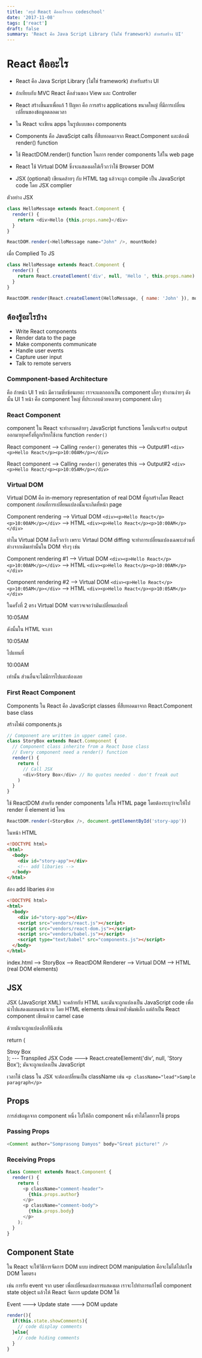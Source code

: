 ```yaml
---
title: 'สรุป React คืออะไรจาก codeschool'
date: '2017-11-08'
tags: ['react']
draft: false
summary: 'React คือ Java Script Library (ไม่ใช่ framework) สำหรับสร้าง UI'
---
```


# React คืออะไร

- React คือ Java Script Library (ไม่ใช่ framework) สำหรับสร้าง UI

- ถ้าเทียบกับ MVC React คือส่วนของ View และ Controller

- React สร้างขึ้นมาเพื่อแก้ 1 ปัญหา คือ การสร้าง applications ขนาดใหญ่ ที่มีการเปลี่ยนเปลี่ยนของข้อมูลตลอดเวลา

- ใน React จะเขียน apps ในรูปแบบของ components

- Components คือ JavaScipt calls ที่สืบทอดมาจาก React.Component และต้องมี render() function

- ใช้ ReactDOM.render() function ในการ render components ใส่ใน web page

- React ใช้ Virtual DOM ซึ่งจะแสดงผลได้เร็วกว่าใช้ Browser DOM

- JSX (optional) เขียนคล้ายๆ กับ HTML tag แล้วจะถูก compile เป็น JavaScript code โดย JSX complier

ตัวอย่าง JSX

```javascript
class HelloMessage extends React.Component {
  render() {
    return <div>Hello {this.props.name}</div>
  }
}

ReactDOM.render(<HelloMessage name="John" />, mountNode)
```

เมื่อ Complied To JS

```javascript
class HelloMessage extends React.Component {
  render() {
    return React.createElement('div', null, 'Hello ', this.props.name)
  }
}

ReactDOM.render(React.createElement(HelloMessage, { name: 'John' }), mountNode)
```

## ต้องรู้อะไรบ้าง

- Write React components
- Render data to the page
- Make components communicate
- Handle user events
- Capture user input
- Talk to remote servers

### Commponent-based Architecture

คือ ถ้าหน้า UI 1 หน้า มีความซับซ้อนเยอะ เราจะแตกออกเป็น component เล็กๆ ทำงานง่ายๆ ดังนั้น UI 1 หน้า คือ component ใหญ่ ที่ประกอบด้วยหลายๆ component เล็กๆ

### React Component

component ใน React จะทำงานคล้ายๆ JavaScript functions โดยมันจะสร้าง output ออกมาทุกครั้งที่ถูกเรียกใช้งาน function `render()`

React component --> Calling `render()` generates this --> Output#1 `<div><p>Hello React</p><p>10:00AM</p></div>`

React component --> Calling `render()` generates this --> Output#2 `<div><p>Hello React/<p><p>10:05AM</p></div>`

### Virtual DOM

Virtual DOM คือ in-memory representation of real DOM ที่ถูกสร้างโดย React component ก่อนที่การเปลี่ยนแปลงนั้นจะเกิดที่หน้า page

Component rendering --> Virtual DOM `<div><p>Hello React</p><p>10:00AM</p></div>` --> HTML `<div><p>Hello React</p><p>10:00AM</p></div>`

ทำไม Virtual DOM ถึงเร็วกว่า เพราะ Virtaul DOM diffing จะทำการเปลี่ยนแปลงเฉพาะส่วนที่ต่างจากเดิมเท่านั้นใน DOM จริงๆ เช่น

Component rendering #1 --> Virtual DOM `<div><p>Hello React</p><p>10:00AM</p></div>` --> HTML `<div><p>Hello React</p><p>10:00AM</p></div>`

Component rendering #2 --> Virtual DOM `<div><p>Hello React</p><p>10:05AM</p></div>` --> HTML `<div><p>Hello React</p><p>10:05AM</p></div>`

ในครั้งที่ 2 ตรง Virtual DOM จะตรวจเจอว่ามันเปลี่ยนแปลงที่ <p>10:05AM</p> ดังนั้นใน HTML จะเอา <p>10:05AM</p> ไปแทนที่ <p>10:00AM</p> เท่านั้น ส่วนอื่นจะไม่มีการไปแตะต้องเลย

### First React Component

Components ใน React คือ JavaScript classes ที่สืบทอดมาจาก React.Component base class

สร้างไฟล์ components.js

```javascript
// Component are written in upper camel case.
class StoryBox extends React.Commponent {
  // Component class inherite from a React base class
  // Every component need a render() function
  render() {
    return (
      // Call JSX
      <div>Story Box</div> // No quotes needed - don't freak out
    )
  }
}
```

ใช้ ReactDOM สำหรับ render components ใส่ใน HTML page โดยต้องระบุว่าจะให้ไป render ที่ element id ไหน

```javascript
ReactDOM.render(<StoryBox />, document.getElementById('story-app'))
```

ในหน้า HTML

```html
<!DOCTYPE html>
<html>
  <body>
    <div id="story-app"></div>
    <!-- add libaries -->
  </body>
</html>
```

ต้อง add libaries ด้วย

```html
<!DOCTYPE html>
<html>
  <body>
    <div id="story-app"></div>
    <script src="vendors/react.js"></script>
    <script src="vendors/react-dom.js"></script>
    <script src="vendors/babel.js"></script>
    <script type="text/babel" src="components.js"></script>
  </body>
</html>
```

index.html --> StoryBox --> ReactDOM Renderer --> Virtual DOM --> HTML (real DOM elements)

## JSX

JSX (JavaScript XML) จะคล้ายกับ HTML และมันจะถูกแปลงเป็น JavaScript code เพื่อนำไปแสดงผลบนหน้าเวบ โดย HTML elements เขียนด้วยตัวพิมพ์เล็ก แต่ถ้าเป็น React component เขียนด้วย camel case

ด้วยมันจะถูกแปลงอีกทีนึงเช่น

return (<div>Stroy Box</div>); --- Transpiled JSX Code ---> React.createElement('div', null, 'Story Box'); มันจะถูกแปลงเป็น JavaScript

เวลาใช้ class ใน JSX จะต้องเปลี่ยนเป็น className เช่น `<p className="lead">Sample paragraph</p>`

## Props

การส่งข้อมูลจาก component หนึ่ง ไปให้อีก component หนึ่ง ทำได้โดยการใช้ props

### Passing Props

```javascript
<Comment author="Somprasong Damyos" body="Great picture!" />
```

### Receiving Props

```javascript
class Comment extends React.Component {
  render() {
    return (
      <p className="comment-header">
        {this.props.author}
      </p>
      <p className="comment-body">
        {this.props.body}
      </p>
    );
  }
}
```

## Component State

ใน React จะให้วิธีการจัดการ DOM แบบ indirect DOM manipulation คือจะไม่ได้ไปแก้ไข DOM โดยตรง

เช่น การรับ event จาก user เพื่อเปลี่ยนแปลงการแสดงผล เราจะไปทำการแก้ไขที่ component state object แล้วให้ React จัดการ update DOM ให้

Event ---> Update state ---> DOM update

```javascript
render(){
  if(this.state.showComments){
    // code display comments
  }else{
    // code hiding comments
  }
}
```
